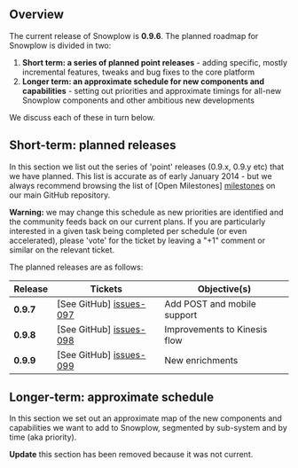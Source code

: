 ## Overview

The current release of Snowplow is **0.9.6**. The planned roadmap for Snowplow is divided in two:

1. **Short term: a series of planned point releases** - adding specific, mostly incremental features, tweaks and bug fixes to the core platform
2. **Longer term: an approximate schedule for new components and capabilities** - setting out priorities and approximate timings for all-new Snowplow components and other ambitious new developments

We discuss each of these in turn below.

## Short-term: planned releases

In this section we list out the series of 'point' releases (0.9.x, 0.9.y etc) that we have planned. This list is accurate as of early January 2014 - but we always recommend browsing the list of [Open Milestones] [milestones] on our main GitHub repository.

**Warning:** we may change this schedule as new priorities are identified and the community feeds back on our current plans. If you are particularly interested in a given task being completed per schedule (or even accelerated), please 'vote' for the ticket by leaving a "+1" comment or similar on the relevant ticket.

The planned releases are as follows:

| Release   | Tickets                   | Objective(s)                                                                     |
|-----------|---------------------------|----------------------------------------|
| **0.9.7** | [See GitHub] [issues-097] | Add POST and mobile support            |
| **0.9.8** | [See GitHub] [issues-098] | Improvements to Kinesis flow           |
| **0.9.9** | [See GitHub] [issues-099] | New enrichments                        |

## Longer-term: approximate schedule

In this section we set out an approximate map of the new components and capabilities we want to add to Snowplow, segmented by sub-system and by time (aka priority).

**Update** this section has been removed because it was not current.

[milestones]: https://github.com/snowplow/snowplow/issues/milestones

[issues-096]: https://github.com/snowplow/snowplow/issues?milestone=48&state=open
[issues-097]: https://github.com/snowplow/snowplow/issues?milestone=38&state=open
[issues-098]: https://github.com/snowplow/snowplow/issues?milestone=29&state=open
[issues-099]: https://github.com/snowplow/snowplow/issues?milestone=30&state=open

[scalding]: https://github.com/twitter/scalding
[redshift]: http://aws.amazon.com/redshift/